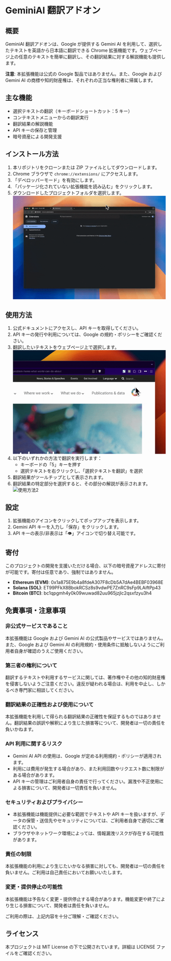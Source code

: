 # GeminiAI 翻訳アドオン

## 概要

GeminiAI 翻訳アドオンは、Google が提供する Gemini AI を利用して、選択したテキストを英語から日本語に翻訳できる Chrome 拡張機能です。ウェブページ上の任意のテキストを簡単に翻訳し、その翻訳結果に対する解説機能も提供します。

**注意**: 本拡張機能は公式の Google 製品ではありません。また、Google および Gemini AI の商標や知的財産権は、それぞれの正当な権利者に帰属します。

## 主な機能

- 選択テキストの翻訳（キーボードショートカット：5 キー）
- コンテキストメニューからの翻訳実行
- 翻訳結果の解説機能
- API キーの保存と管理
- 暗号資産による開発支援

## インストール方法

1. 本リポジトリをクローンまたは ZIP ファイルとしてダウンロードします。
2. Chrome ブラウザで `chrome://extensions/` にアクセスします。
3. 「デベロッパーモード」を有効にします。
4. 「パッケージ化されていない拡張機能を読み込む」をクリックします。
5. ダウンロードしたプロジェクトフォルダを選択します。
![設定画面](./gif/01.gif)

## 使用方法

1. 公式ドキュメントにアクセスし、API キーを取得してください。
2. API キーの発行や利用については、Google の規約・ポリシーをご確認ください。
3. 翻訳したいテキストをウェブページ上で選択します。
![使用方法1](./gif/02.gif)
4. 以下のいずれかの方法で翻訳を実行します：
   - キーボードの「5」キーを押す
   - 選択テキストを右クリックし、「選択テキストを翻訳」を選択
5. 翻訳結果がツールチップとして表示されます。
6. 翻訳結果の特定部分を選択すると、その部分の解説が表示されます。
![使用方法2](./gif/03.gif)


## 設定


1. 拡張機能のアイコンをクリックしてポップアップを表示します。
2. Gemini API キーを入力し「保存」をクリックします。
3. API キーの表示/非表示は「👁️」アイコンで切り替え可能です。

## 寄付

このプロジェクトの開発を支援いただける場合、以下の暗号資産アドレスに寄付が可能です。寄付は任意であり、強制ではありません。

- **Ethereum (EVM)**: 0x1a875E9b4a8fdeA307F8cDb5A7dAe4BEBF03968E
- **Solana (SOL)**: ET99PFkX8BbokRCSz8s9vdwPE7ZnRC9sFp9LAiftPp43
- **Bitcoin (BTC)**: bc1qpgmh4y0k09wuwad82uu965jzjlc2qsxfzyu3h4

## 免責事項・注意事項

### 非公式サービスであること

本拡張機能は Google および Gemini AI の公式製品やサービスではありません。また、Google および Gemini AI の利用規約・使用条件に抵触しないようにご利用者自身が確認のうえご使用ください。

### 第三者の権利について

翻訳するテキストや利用するサービスに関しては、著作権やその他の知的財産権を侵害しないようご注意ください。違反が疑われる場合は、利用を中止し、しかるべき専門家に相談してください。

### 翻訳結果の正確性および使用について

本拡張機能を利用して得られる翻訳結果の正確性を保証するものではありません。翻訳結果の誤訳や解釈により生じた損害等について、開発者は一切の責任を負いかねます。

### API 利用に関するリスク

- Gemini AI API の使用は、Google が定める利用規約・ポリシーが適用されます。
- 利用には費用が発生する場合があり、また利用回数やリクエスト数に制限がある場合があります。
- API キーの管理はご利用者自身の責任で行ってください。漏洩や不正使用による損害について、開発者は一切責任を負いません。

### セキュリティおよびプライバシー

- 本拡張機能は機能提供に必要な範囲でテキストや API キーを扱いますが、データの保管・送信先やセキュリティについては、ご利用者自身で適切にご確認ください。
- ブラウザやネットワーク環境によっては、情報漏洩リスクが存在する可能性があります。

### 責任の制限

本拡張機能の利用により生じたいかなる損害に対しても、開発者は一切の責任を負いません。ご利用は自己責任においてお願いいたします。

### 変更・提供停止の可能性

本拡張機能は予告なく変更・提供停止する場合があります。機能変更や終了により生じる損害について、開発者は責任を負いません。

ご利用の際は、上記内容を十分ご理解・ご確認ください。

## ライセンス

本プロジェクトは MIT License の下で公開されています。詳細は LICENSE ファイルをご確認ください。
